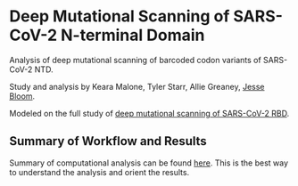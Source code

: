 # Deep Mutational Scanning of SARS-CoV-2 N-terminal Domain

Analysis of deep mutational scanning of barcoded codon variants of SARS-CoV-2 NTD. 

Study and analysis by Keara Malone, Tyler Starr, Allie Greaney, [Jesse Bloom](https://research.fredhutch.org/bloom/en.html).

Modeled on the full study of [deep mutational scanning of SARS-CoV-2 RBD](https://www.cell.com/cell/fulltext/S0092-8674(20)31003-5?_returnURL=https%3A%2F%2Flinkinghub.elsevier.com%2Fretrieve%2Fpii%2FS0092867420310035%3Fshowall%3Dtrue).

## Summary of Workflow and Results

Summary of computational analysis can be found [here](./computational_summary.md). This is the best way to understand the analysis and orient the results. 


